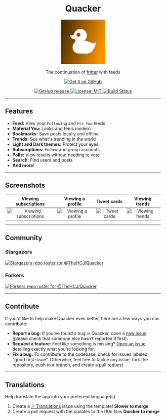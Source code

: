 <h1 align="center">
  Quacker
</h1>

<p align="center">
  <img src="assets/icon.png" alt="Quacker Logo" width="144">
</p>

<p align="center">
  The continuation of <a href="https://fritter.cc">fritter</a> with feeds
</p>

<p align="center">
  <a href="https://github.com/TheHCJ/Quacker/releases">
    <img src="assets/readme/get-it-on-github.png" alt="Get it on GitHub" height="80">
  </a>
</p>

<p align="center">
  <a href="https://github.com/TheHCJ/Quacker/releases">
    <img src="https://img.shields.io/github/v/release/TheHCJ/Quacker?style=flat&logo=github&color=2dba4e" alt="GitHub release">
  </a>
  <a href="/LICENSE">
    <img src="https://img.shields.io/github/license/TheHCJ/Quacker?logo=opensourceinitiative&logoColor=FFFFFF&color=750014" alt="License: MIT">
  </a>
  <a href="https://github.com/TheHCJ/Quacker/actions">
    <img src="https://github.com/TheHCJ/Quacker/workflows/ci/badge.svg" alt="Build Status">
  </a>
</p>

---

## Features

- **Feed:** View your `Following` and `For You` feeds
- **Material You:** Looks and feels modern
- **Bookmarks:** Save posts locally and offline
- **Trends:** See what's trending in the world
- **Light and Dark themes:** Protect your eyes
- **Subscriptions:** Follow and group accounts
- **Polls:** View results without needing to vote
- **Search:** Find users and posts
- **And more!**

---

## Screenshots

| Viewing subscriptions | Viewing a profile | Tweet cards | Viewing trends |
|:---------------------:|:-----------------:|:-----------:|:--------------:|
| <img src="fastlane/metadata/android/en-US/images/phoneScreenshots/1.jpg" alt="Viewing subscriptions" width="218"/> | <img src="fastlane/metadata/android/en-US/images/phoneScreenshots/2.jpg" alt="Viewing a profile" width="218"/> | <img src="fastlane/metadata/android/en-US/images/phoneScreenshots/3.jpg" alt="Tweet cards" width="218"/> | <img src="fastlane/metadata/android/en-US/images/phoneScreenshots/4.jpg" alt="Viewing trends" width="218"/> |

---

## Community

### Stargazers

[![Stargazers repo roster for @TheHCJ/Quacker](https://reporoster.com/stars/TheHCJ/Quacker)](https://github.com/TheHCJ/Quacker/stargazers)

### Forkers

[![Forkers repo roster for @TheHCJ/Quacker](https://reporoster.com/forks/TheHCJ/Quacker)](https://github.com/TheHCJ/Quacker/network/members)

---

## Contribute

If you'd like to help make Quacker even better, here are a few ways you can contribute:

- **Report a bug:** If you've found a bug in Quacker, open a [new issue](https://github.com/thehcj/quacker/issues/new/choose) (please check that someone else hasn't reported it first).
- **Request a feature:** Feel like something is missing? [Open an issue](https://github.com/thehcj/quacker/issues/new/choose) detailing exactly what you're looking for.
- **Fix a bug:** To contribute to the codebase, check for issues labeled "good first issue". Otherwise, feel free to tackle any issue, fork the repository, push to a branch, and create a pull request.

---

## Translations

Help translate the app into your preferred language(s):

1. Create a [⚐ Translations](https://github.com/TheHCJ/Quacker/issues/new?assignees=&labels=needs+triage&projects=&template=--translations.md&title=%5BTRANSLATION%5D) issue using the template! **Slower to merge**
2. Create a pull request with the updates to the l10n files **Quicker to merge**

